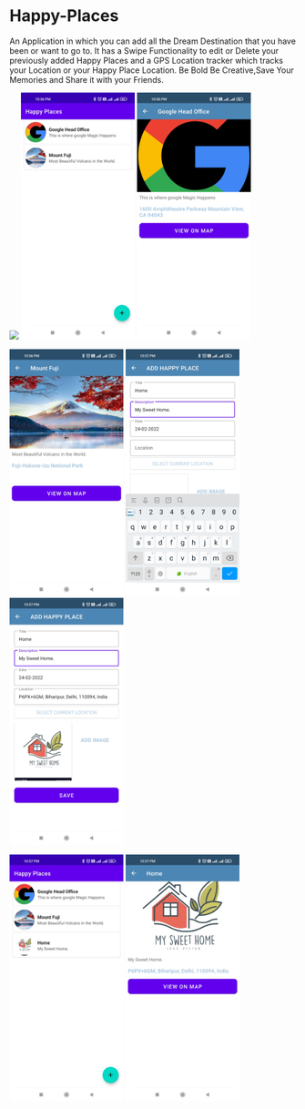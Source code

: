 # Happy-Places

An Application in which you can add all the Dream Destination that you have been or want to go to. It has a Swipe Functionality to edit or Delete your previously added Happy Places and a GPS Location tracker which tracks your Location or your Happy Place Location. Be Bold Be Creative,Save Your Memories and Share it with your Friends.

<img src="images/1645723775339.gif" width="300">              <img src="images/1645723750784.jpg" width="200">     <img src="images/1645723750777.jpg" width="200">


<img src="images/1645723750770.jpg" width="200">              <img src="images/1645723750763.jpg" width="200">     <img src="images/1645723750755.jpg" width="200">



<img src="images/1645723750748.jpg" width="200">                                                      <img src="images/1645723750741.jpg" width="200">
